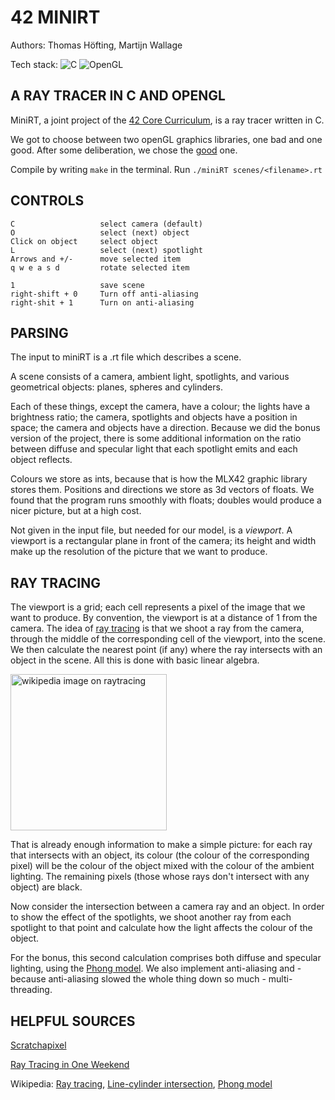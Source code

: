 # 42 MINIRT
Authors: Thomas Höfting, Martijn Wallage

Tech stack:	![C](https://img.shields.io/badge/c-%2300599C.svg?style=for-the-badge&logo=c&logoColor=white)
![OpenGL](https://img.shields.io/badge/OpenGL-%23FFFFFF.svg?style=for-the-badge&logo=opengl)

## A RAY TRACER IN C AND OPENGL

MiniRT, a joint project of the <a href="https://42berlin.de/curriculum-42-berlin/">42 Core Curriculum</a>, is a ray tracer written in C. 

We got to choose between two openGL graphics libraries, one bad and one good.
After some deliberation, we chose the <a href="https://github.com/codam-coding-college/MLX42">good</a> one.

Compile by writing `make` in the terminal. Run `./miniRT scenes/<filename>.rt`

## CONTROLS

	C					select camera (default)
	O					select (next) object
	Click on object		select object
	L					select (next) spotlight
	Arrows and +/-		move selected item
	q w e a s d			rotate selected item

	1					save scene
	right-shift + 0		Turn off anti-aliasing
	right-shit + 1		Turn on anti-aliasing

## PARSING

The input to miniRT is a .rt file which describes a scene.

A scene consists of a camera, ambient light, spotlights, and various geometrical objects: planes, spheres and cylinders. 

Each of these things, except the camera, have a colour; the lights have a brightness ratio; the camera, spotlights and objects have a position in space; the camera and objects have a direction. 
Because we did the bonus version of the project, there is some additional information on the ratio between diffuse and specular light that each spotlight emits and each object reflects.

Colours we store as ints, because that is how the MLX42 graphic library stores them. 
Positions and directions we store as 3d vectors of floats. 
We found that the program runs smoothly with floats; doubles would produce a nicer picture, but at a high cost.

Not given in the input file, but needed for our model, is a <em>viewport</em>. 
A viewport is a rectangular plane in front of the camera; its height and width make up the resolution of the picture that we want to produce.

## RAY TRACING

The viewport is a grid; each cell represents a pixel of the image that we want to produce. By convention, the viewport is at a distance of 1 from the camera. The idea of <a href="https://en.wikipedia.org/wiki/Ray_tracing_%2528graphics%2529">ray tracing</a> is that we shoot a ray from the camera, through the middle of the corresponding cell of the viewport, into the scene.
We then calculate the nearest point (if any) where the ray intersects with an object in the scene. All this is done with basic linear algebra.

<img src="https://upload.wikimedia.org/wikipedia/commons/8/83/Ray_trace_diagram.svg" alt="wikipedia image on raytracing" height="250px">

That is already enough information to make a simple picture: for each ray that intersects with an object, its colour (the colour of the corresponding pixel) will be the colour of the object mixed with the colour of the ambient lighting. 
The remaining pixels (those whose rays don't intersect with any object) are black.

Now consider the intersection between a camera ray and an object. In order to show the effect of the spotlights, we shoot another ray from each spotlight to that point and calculate how the light affects the colour of the object.

For the bonus, this second calculation comprises both diffuse and specular lighting, using the <a href="https://en.wikipedia.org/wiki/Phong_reflection_model">Phong model</a>. 
We also implement anti-aliasing and - because anti-aliasing slowed the whole thing down so much - multi-threading.

## HELPFUL SOURCES


<a href="https://www.scratchapixel.com/">Scratchapixel</a>

<a href="https://raytracing.github.io/">Ray Tracing in One Weekend</a>

Wikipedia:
<a href="https://en.wikipedia.org/wiki/Ray_tracing_%2528graphics%2529">Ray tracing</a>, <a href="https://en.wikipedia.org/wiki/Line-cylinder_intersection">Line-cylinder intersection</a>, <a href="https://en.wikipedia.org/wiki/Phong_reflection_model">Phong model</a>
